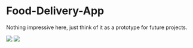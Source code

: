 # Food-Delivery-App
Nothing impressive here, just think of it as a prototype for future projects. 

![](https://user-images.githubusercontent.com/48317795/81141558-a50ebd00-8f9f-11ea-876b-8c725a3d4fbc.jpg)
![](https://user-images.githubusercontent.com/48317795/81141560-a6d88080-8f9f-11ea-8b7b-92b2b9335df8.jpg)
